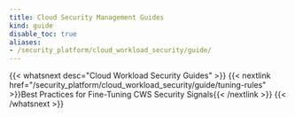 ```yaml
---
title: Cloud Security Management Guides
kind: guide
disable_toc: true
aliases:
- /security_platform/cloud_workload_security/guide/
---
```


{{< whatsnext desc="Cloud Workload Security Guides" >}}
    {{< nextlink href="/security_platform/cloud_workload_security/guide/tuning-rules" >}}Best Practices for Fine-Tuning CWS Security Signals{{< /nextlink >}}
{{< /whatsnext >}}
